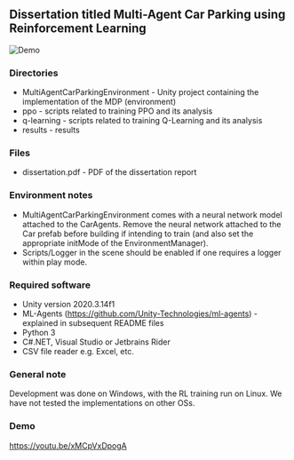## Dissertation titled Multi-Agent Car Parking using Reinforcement Learning


![Demo](https://github.com/omarathon/rl-multi-agent-car-parking/blob/main/env-demo.gif)

### Directories
* MultiAgentCarParkingEnvironment - Unity project containing the implementation of the MDP (environment)
* ppo - scripts related to training PPO and its analysis
* q-learning - scripts related to training Q-Learning and its analysis
* results - results


### Files
* dissertation.pdf - PDF of the dissertation report
	
  
### Environment notes
* MultiAgentCarParkingEnvironment comes with a neural network model attached to the CarAgents. Remove the neural network attached to the Car prefab before building if intending to train (and also set the appropriate initMode of the EnvironmentManager).
* Scripts/Logger in the scene should be enabled if one requires a logger within play mode.

### Required software
* Unity version 2020.3.14f1
* ML-Agents (https://github.com/Unity-Technologies/ml-agents) - explained in subsequent README files
* Python 3
* C#.NET, Visual Studio or Jetbrains Rider
* CSV file reader e.g. Excel, etc.

### General note
Development was done on Windows, with the RL training run on Linux. We have not tested the implementations on other OSs.

### Demo

https://youtu.be/xMCpVxDpogA
